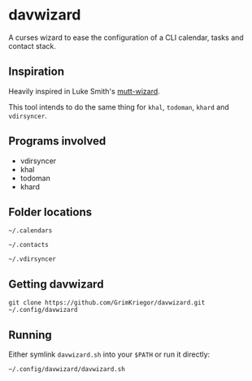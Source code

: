 # davwizard

A curses wizard to ease the configuration of a CLI calendar, tasks and contact stack.


## Inspiration

Heavily inspired in Luke Smith's [mutt-wizard](https://github.com/LukeSmithxyz/mutt-wizard).

This tool intends to do the same thing for `khal`, `todoman`, `khard` and `vdirsyncer`.


## Programs involved

- vdirsyncer
- khal
- todoman
- khard


## Folder locations

`~/.calendars`

`~/.contacts`

`~/.vdirsyncer`


## Getting davwizard

```
git clone https://github.com/GrimKriegor/davwizard.git ~/.config/davwizard
```


## Running

Either symlink `davwizard.sh` into your `$PATH` or run it directly:

```
~/.config/davwizard/davwizard.sh
```
